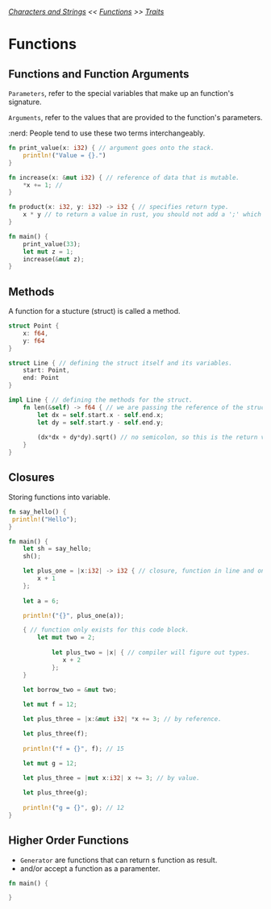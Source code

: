_[Characters and Strings](./text.md) << [Functions](./functions.md) >> [Traits](./traits.md)_

# Functions

## Functions and Function Arguments

`Parameters`, refer to the special variables that make up an function's signature.

`Arguments`, refer to the values that are provided to the function's parameters.

:nerd: People tend to use these two terms interchangeably.

```rust
fn print_value(x: i32) { // argument goes onto the stack.
    println!("Value = {}.")
}

fn increase(x: &mut i32) { // reference of data that is mutable.
    *x += 1; // 
}

fn product(x: i32, y: i32) -> i32 { // specifies return type.
    x * y // to return a value in rust, you should not add a ';' which would make it a statement.
}

fn main() {
    print_value(33);
    let mut z = 1;    
    increase(&mut z);
}
```

## Methods

A function for a stucture (struct) is called a method.

```rust 
struct Point {
    x: f64,
    y: f64
}

struct Line { // defining the struct itself and its variables.
    start: Point,
    end: Point
}

impl Line { // defining the methods for the struct.
    fn len(&self) -> f64 { // we are passing the reference of the struct itself.
        let dx = self.start.x - self.end.x;
        let dy = self.start.y - self.end.y;
        
        (dx*dx + dy*dy).sqrt() // no semicolon, so this is the return value.
    }
}
```

## Closures

Storing functions into variable.

```rust
fn say_hello() {
 println!("Hello");
}

fn main() {
    let sh = say_hello;
    sh();

    let plus_one = |x:i32| -> i32 { // closure, function in line and only valid for this code  block.
        x + 1    
    };
    
    let a = 6;

    println!("{}", plus_one(a));

    { // function only exists for this code block.
        let mut two = 2;
        
            let plus_two = |x| { // compiler will figure out types.
               x + 2    
            };
    }
    
    let borrow_two = &mut two;

    let mut f = 12;

    let plus_three = |x:&mut i32| *x += 3; // by reference.

    let plus_three(f);
    
    println!("f = {}", f); // 15

    let mut g = 12;
    
    let plus_three = |mut x:i32| x += 3; // by value.

    let plus_three(g);
    
    println!("g = {}", g); // 12
}
```

## Higher Order Functions

- `Generator` are functions that can return s function as result.
- and/or accept a function as a paramenter.

```rust
fn main() {

}
```